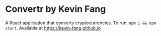 # Convertr by Kevin Fang

A React application that converts cryptocurrencies. To run, `npm i && npm start`. Available at https://kevin-fang.github.io
